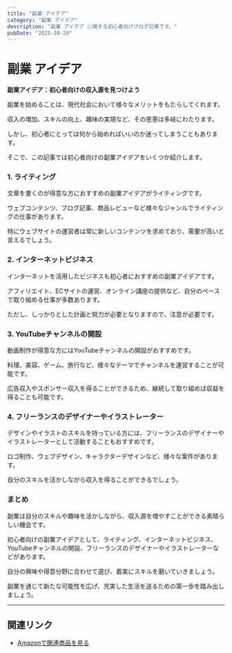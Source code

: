 ```yaml
---
title: "副業 アイデア"
category: "副業 アイデア"
description: "副業 アイデア に関する初心者向けブログ記事です。"
pubDate: "2025-10-20"
---
```


# 副業 アイデア

**副業アイデア：初心者向けの収入源を見つけよう**

副業を始めることは、現代社会において様々なメリットをもたらしてくれます。

収入の増加、スキルの向上、趣味の実現など、その恩恵は多岐にわたります。

しかし、初心者にとっては何から始めればいいのか迷ってしまうこともあります。

そこで、この記事では初心者向けの副業アイデアをいくつか紹介します。



### **1. ライティング**

文章を書くのが得意な方におすすめの副業アイデアがライティングです。

ウェブコンテンツ、ブログ記事、商品レビューなど様々なジャンルでライティングの仕事があります。

特にウェブサイトの運営者は常に新しいコンテンツを求めており、需要が高いと言えるでしょう。



### **2. インターネットビジネス**

インターネットを活用したビジネスも初心者におすすめの副業アイデアです。

アフィリエイト、ECサイトの運営、オンライン講座の提供など、自分のペースで取り組める仕事が多数あります。

ただし、しっかりとした計画と努力が必要となりますので、注意が必要です。



### **3. YouTubeチャンネルの開設**

動画制作が得意な方にはYouTubeチャンネルの開設がおすすめです。

料理、美容、ゲーム、旅行など、様々なテーマでチャンネルを運営することが可能です。

広告収入やスポンサー収入を得ることができるため、継続して取り組めば収益を得ることも可能です。



### **4. フリーランスのデザイナーやイラストレーター**

デザインやイラストのスキルを持っている方には、フリーランスのデザイナーやイラストレーターとして活動することもおすすめです。

ロゴ制作、ウェブデザイン、キャラクターデザインなど、様々な案件があります。

自分のスキルを活かしながら収入を得ることができるでしょう。



### **まとめ**

副業は自分のスキルや趣味を活かしながら、収入源を増やすことができる素晴らしい機会です。

初心者向けの副業アイデアとして、ライティング、インターネットビジネス、YouTubeチャンネルの開設、フリーランスのデザイナーやイラストレーターなどがあります。

自分の興味や得意分野に合わせて選び、着実にスキルを磨いていきましょう。

副業を通じて新たな可能性を広げ、充実した生活を送るための第一歩を踏み出しましょう。



---

## 関連リンク

- [Amazonで関連商品を見る](https://www.amazon.co.jp/s?k=%E5%89%AF%E6%A5%AD+%E3%82%A2%E3%82%A4%E3%83%87%E3%82%A2&tag=autowritehubai-22)
